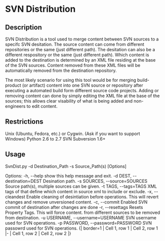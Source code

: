 SVN Distribution
=============

Description
-------
SVN Distribution is a tool used to merge content between SVN sources to a specifc SVN desitation.
The source content can come from different repositories or the same (just different path). The 
desitation can also be a different respository or the same (just different path). Which content is
added to the destination is determined by an XML file residing at the base of the SVN sources.
Content removed from these XML files will be automatically removed from the destination repository.

The most likely scenario for using this tool would be for merging build-product (or artifact) content into
one SVN source or repository after executing a automated build form different source code projects. 
Adding or removing content can done by simply editing the XML file at the base of the sources; 
this allows clear visability of what is being added and non-engineers to edit content.

Restrictions
-------
Unix (Ubuntu, Fedora, etc.) or Cygwin. (Ask if you want to support Windows)
Python 2.6 to 2.7
SVN Subversion 1.6+

Usage
-------
SvnDist.py -d Destination_Path -s Source_Path(s) [Options]
 
Options: 
-h, --help            show this help message and exit. 
-d DEST, --destination=DEST 
                      Desination path. 
-s SOURCES, --source=SOURCES 
                      Source path(s), multiple sources can be given. 
-t TAGS, --tags=TAGS  XML tags of that define which content in source xml to 
                      include or exclude. 
-x, --cleandest       Enable cleaning of desintiation before operations. 
                      This will revert changes and remove unversioned 
                      content. 
-c, --commit          Enabled SVN commit of destination after changes are 
                      done 
-r, --resettags       Resets Property Tags. This will force content. from 
                      different sources to be removed from destination. 
-u USERNAME, --username=USERNAME 
                      SVN username used for SVN operations. 
-p PASSWORD, --password=PASSWORD 
                      SVN passowrd used for SVN operations.
   {| border=1
    | Cell 1, row 1
    | Cell 2, row 1
    |-
    | Cell 1, row 2
    | Cell 2, row 2
    |}


